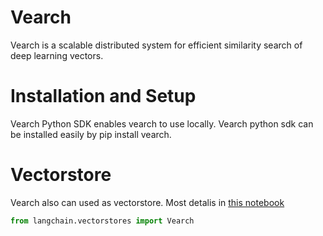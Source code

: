 # Vearch

Vearch is a scalable distributed system for efficient similarity search of deep learning vectors.

# Installation and Setup

Vearch Python SDK enables vearch to use locally. Vearch python sdk can be installed easily by pip install vearch.

# Vectorstore

Vearch also can used as vectorstore. Most detalis in [this notebook](docs/modules/indexes/vectorstores/examples/vearch.ipynb)

```python
from langchain.vectorstores import Vearch
```
